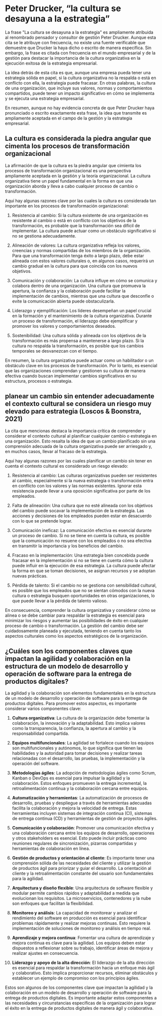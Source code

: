 # Peter Drucker, “la cultura se desayuna a la estrategia”

La frase "La cultura se desayuna a la estrategia" es ampliamente atribuida al renombrado pensador y consultor de gestión Peter Drucker. Aunque esta cita se le atribuye con frecuencia, no existe una fuente verificable que demuestre que Drucker la haya dicho o escrito de manera específica. Sin embargo, la frase es citada con frecuencia en el mundo empresarial y de la gestión para destacar la importancia de la cultura organizativa en la ejecución exitosa de la estrategia empresarial.

La idea detrás de esta cita es que, aunque una empresa pueda tener una estrategia sólida en papel, si la cultura organizativa no la respalda o está en conflicto con ella, la estrategia puede fracasar. En otras palabras, la cultura de una organización, que incluye sus valores, normas y comportamientos compartidos, puede tener un impacto significativo en cómo se implementa y se ejecuta una estrategia empresarial.

En resumen, aunque no hay evidencia concreta de que Peter Drucker haya pronunciado o escrito exactamente esta frase, la idea que transmite es ampliamente aceptada en el campo de la gestión y la estrategia empresarial.

## La cultura es considerada la piedra angular que cimenta los procesos de transformación organizacional

La afirmación de que la cultura es la piedra angular que cimienta los procesos de transformación organizacional es una perspectiva ampliamente aceptada en la gestión y la teoría organizacional. La cultura organizativa tiene un papel fundamental en la forma en que una organización aborda y lleva a cabo cualquier proceso de cambio o transformación.

Aquí hay algunas razones clave por las cuales la cultura es considerada tan importante en los procesos de transformación organizacional:

1. Resistencia al cambio: Si la cultura existente de una organización es resistente al cambio o está en conflicto con los objetivos de la transformación, es probable que la transformación sea difícil de implementar. La cultura puede actuar como un obstáculo significativo si no se gestiona adecuadamente.

2. Alineación de valores: La cultura organizativa refleja los valores, creencias y normas compartidas de los miembros de la organización. Para que una transformación tenga éxito a largo plazo, debe estar alineada con estos valores culturales o, en algunos casos, requerirá un cambio gradual en la cultura para que coincida con los nuevos objetivos.

3. Comunicación y colaboración: La cultura influye en cómo se comunica y colabora dentro de una organización. Una cultura que promueva la apertura, la confianza y la colaboración puede facilitar la implementación de cambios, mientras que una cultura que desconfíe o evite la comunicación abierta puede obstaculizarla.

4. Liderazgo y ejemplificación: Los líderes desempeñan un papel crucial en la formación y el mantenimiento de la cultura organizativa. Durante un proceso de transformación, el liderazgo debe ejemplificar y promover los valores y comportamientos deseados.

5. Sostenibilidad: Una cultura sólida y alineada con los objetivos de la transformación es más propensa a mantenerse a largo plazo. Si la cultura no respalda la transformación, es posible que los cambios temporales se desvanezcan con el tiempo.

En resumen, la cultura organizativa puede actuar como un habilitador o un obstáculo clave en los procesos de transformación. Por lo tanto, es esencial que las organizaciones comprendan y gestionen su cultura de manera efectiva cuando buscan implementar cambios significativos en su estructura, procesos o estrategia.

## planear un cambio sin entender adecuadamente el contexto cultural se considera un riesgo muy elevado para estrategia (Loscos & Boonstra, 2021)

La cita que mencionas destaca la importancia crítica de comprender y considerar el contexto cultural al planificar cualquier cambio o estrategia en una organización. Esto resalta la idea de que un cambio planificado sin una comprensión adecuada de la cultura organizativa puede ser arriesgado y, en muchos casos, llevar al fracaso de la estrategia.

Aquí hay algunas razones por las cuales planificar un cambio sin tener en cuenta el contexto cultural es considerado un riesgo elevado:

1. Resistencia al cambio: Las culturas organizativas pueden ser resistentes al cambio, especialmente si la nueva estrategia o transformación entra en conflicto con los valores y las normas existentes. Ignorar esta resistencia puede llevar a una oposición significativa por parte de los empleados.

2. Falta de alineación: Una cultura que no esté alineada con los objetivos del cambio puede socavar la implementación de la estrategia. Las acciones y decisiones de los empleados pueden estar en desacuerdo con lo que se pretende lograr.

3. Comunicación ineficaz: La comunicación efectiva es esencial durante un proceso de cambio. Si no se tiene en cuenta la cultura, es posible que la comunicación no resuene con los empleados o no sea efectiva en transmitir la importancia y los beneficios del cambio.

4. Fracaso en la implementación: Una estrategia bien concebida puede fracasar en la implementación si no se tiene en cuenta cómo la cultura puede influir en la ejecución de esa estrategia. La cultura puede afectar la forma en que se toman decisiones, se asignan recursos y se adoptan nuevas prácticas.

5. Pérdida de talento: Si el cambio no se gestiona con sensibilidad cultural, es posible que los empleados que no se sientan cómodos con la nueva cultura o estrategia busquen oportunidades en otras organizaciones, lo que puede llevar a la pérdida de talento valioso.

En consecuencia, comprender la cultura organizativa y considerar cómo se alinea o se debe cambiar para respaldar la estrategia es esencial para minimizar los riesgos y aumentar las posibilidades de éxito en cualquier proceso de cambio o transformación. La gestión del cambio debe ser cuidadosamente planeada y ejecutada, teniendo en cuenta tanto los aspectos culturales como los aspectos estratégicos de la organización.

## ¿Cuáles son los componentes claves que impactan la agilidad y colaboración en la estructura de un modelo de desarrollo y operación de software para la entrega de productos digitales?

La agilidad y la colaboración son elementos fundamentales en la estructura de un modelo de desarrollo y operación de software para la entrega de productos digitales. Para promover estos aspectos, es importante considerar varios componentes clave:

1. **Cultura organizativa**: La cultura de la organización debe fomentar la colaboración, la innovación y la adaptabilidad. Esto implica valores como la transparencia, la confianza, la apertura al cambio y la responsabilidad compartida.

2. **Equipos multifuncionales**: La agilidad se fortalece cuando los equipos son multifuncionales y autónomos, lo que significa que tienen las habilidades y la autoridad para tomar decisiones y realizar tareas relacionadas con el desarrollo, las pruebas, la implementación y la operación del software.

3. **Metodologías ágiles**: La adopción de metodologías ágiles como Scrum, Kanban o DevOps es esencial para impulsar la agilidad y la colaboración. Estos enfoques promueven la entrega incremental, la retroalimentación continua y la colaboración cercana entre equipos.

4. **Automatización y herramientas**: La automatización de procesos de desarrollo, pruebas y despliegue a través de herramientas adecuadas facilita la colaboración y mejora la velocidad de entrega. Estas herramientas incluyen sistemas de integración continua (CI), sistemas de entrega continua (CD) y herramientas de gestión de proyectos ágiles.

5. **Comunicación y colaboración**: Promover una comunicación efectiva y una colaboración cercana entre los equipos de desarrollo, operaciones y otros stakeholders es esencial. Esto puede incluir prácticas como reuniones regulares de sincronización, pizarras compartidas y herramientas de colaboración en línea.

6. **Gestión de productos y orientación al cliente**: Es importante tener una comprensión sólida de las necesidades del cliente y utilizar la gestión de productos ágil para priorizar y guiar el desarrollo. La orientación al cliente y la retroalimentación constante del usuario son fundamentales para la agilidad.

7. **Arquitectura y diseño flexible**: Una arquitectura de software flexible y modular permite cambios rápidos y adaptabilidad a medida que evolucionan los requisitos. La microservicios, contenedores y la nube son enfoques que facilitan la flexibilidad.

8. **Monitoreo y análisis**: La capacidad de monitorear y analizar el rendimiento del software en producción es esencial para identificar problemas rápidamente y realizar mejoras continuas. Esto requiere la implementación de soluciones de monitoreo y análisis en tiempo real.

9. **Aprendizaje y mejora continua**: Fomentar una cultura de aprendizaje y mejora continua es clave para la agilidad. Los equipos deben estar dispuestos a reflexionar sobre su trabajo, identificar áreas de mejora y realizar ajustes en consecuencia.

10. **Liderazgo y apoyo de la alta dirección**: El liderazgo de la alta dirección es esencial para respaldar la transformación hacia un enfoque más ágil y colaborativo. Esto implica proporcionar recursos, eliminar obstáculos y establecer un ejemplo de compromiso con los principios ágiles.

Estos son algunos de los componentes clave que impactan la agilidad y la colaboración en un modelo de desarrollo y operación de software para la entrega de productos digitales. Es importante adaptar estos componentes a las necesidades y circunstancias específicas de la organización para lograr el éxito en la entrega de productos digitales de manera ágil y colaborativa.

